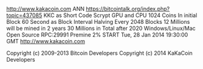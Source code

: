 
http://www.kakacoin.com
ANN
https://bitcointalk.org/index.php?topic=437085
KKC as Short Code
Scrypt
GPU and CPU
1024 Coins In initial Block
60 Second as Block Interval
Halving Every 2048 Blocks
12 Millions will be mined in 2 years
30 Millions in Total after 2020
Windows/Linux/Mac
Open Source
RPC:29991
Premine 2%
START
Tue, 28 Jan 2014 19:30:00 GMT
http://www.kakacoin.com

Copyright (c) 2009-2013 Bitcoin Developers
Copyright (c) 2014      KaKaCoin Developers
